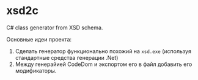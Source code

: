 # xsd2c
C# class generator from XSD schema.

Основные идеи проекта:
1. Сделать генератор функционально похожий на `xsd.exe` (используя стандартные средства генерации .Net)
2. Между генерайией CodeDom и экспортом его в файл добавить его модификаторы.
